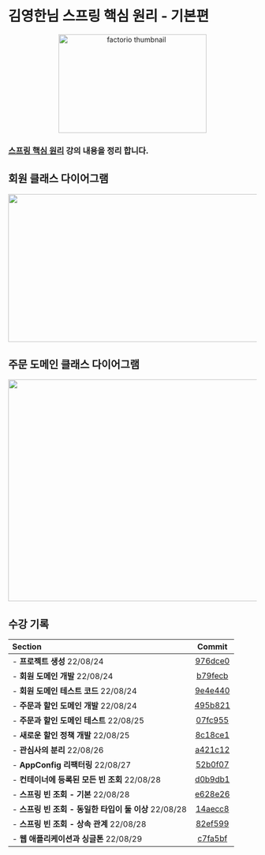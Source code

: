 
# 김영한님 스프링 핵심 원리 - 기본편
<p align="center">
  <img src="https://cdn.inflearn.com/public/courses/325969/cover/2868c757-5886-4508-a140-7cb68a83dfd8/325969-eng.png" alt="factorio thumbnail"width = "300" height = "200">
</p> 

### [스프링 핵심 원리](https://www.inflearn.com/course/%EC%8A%A4%ED%94%84%EB%A7%81-%ED%95%B5%EC%8B%AC-%EC%9B%90%EB%A6%AC-%EA%B8%B0%EB%B3%B8%ED%8E%B8/dashboard) 강의 내용을 정리 합니다.
## 회원 클래스 다이어그램
<img src = "https://user-images.githubusercontent.com/101342145/186468060-ed5c15f7-185c-4577-9d46-0fb6009e81c7.png" width = "600" height = "300">

## 주문 도메인 클래스 다이어그램
<img src = "https://user-images.githubusercontent.com/101342145/186470245-33ffb17c-0932-4aeb-9d70-767e0f60e28e.png" width = "700" height = "450">


## 수강 기록
| Section                                |                                           Commit                                           |
|:---------------------------------------|:------------------------------------------------------------------------------------------:|
| - **프로젝트 생성** 22/08/24                 | [976dce0](https://github.com/K-jun98/core/commit/976dce0f25cb3a8e0c25769a1611134c478bcc1a) |
| - **회원 도메인 개발** 22/08/24               | [b79fecb](https://github.com/K-jun98/core/commit/b79fecbde4986ff9c5dc06eb1e2700b0bcfcf41e) |
| - **회원 도메인 테스트 코드** 22/08/24           |[9e4e440](https://github.com/K-jun98/core/commit/9e4e4407592fad949f44cf53844e37568046669a) |
| - **주문과 할인 도메인 개발** 22/08/24           |[495b821](https://github.com/K-jun98/core/commit/495b8213c108d0656f00a16952ce38a69383c763) |
| - **주문과 할인 도메인 테스트** 22/08/25          |[07fc955](https://github.com/K-jun98/core/commit/07fc955588bfd1646200e68e45c471ad53b483da) |
| - **새로운 할인 정책 개발** 22/08/25            |[8c18ce1](https://github.com/K-jun98/core/commit/8c18ce1c2d2e278d63174added32a53126cac049) |
| - **관심사의 분리** 22/08/26                 |[a421c12](https://github.com/K-jun98/core/commit/a421c1279dacea8bf31b29f68b636757dbfaf7ea) |
| - **AppConfig 리팩터링** 22/08/27          |[52b0f07](https://github.com/K-jun98/core/commit/52b0f078c0100c8ea6656577ce5a48daaccd17f4) |
| - **컨테이너에 등록된 모든 빈 조회** 22/08/28       |[d0b9db1](https://github.com/K-jun98/core/commit/d0b9db17fe367c35e46a76ef22344db1db662483) |
| - **스프링 빈 조회 - 기본** 22/08/28           |[e628e26](https://github.com/K-jun98/core/commit/e628e26ae54c84368bcb342248c6b73c11a18c29) |
| - **스프링 빈 조회 - 동일한 타입이 둘 이상** 22/08/28 |[14aecc8](https://github.com/K-jun98/core/commit/14aecc83ea9ddea9def62ecd08a3b9356d61faad) |
| - **스프링 빈 조회 - 상속 관계** 22/08/28        |[82ef599](https://github.com/K-jun98/core/commit/82ef599335a55e07e31527ec21e73f8b468452b7) |
| - **웹 애플리케이션과 싱글톤** 22/08/29        |[c7fa5bf](https://github.com/K-jun98/core/commit/c7fa5bf025bb242ad263b053f60f2d7b5fd3f9f1) |
